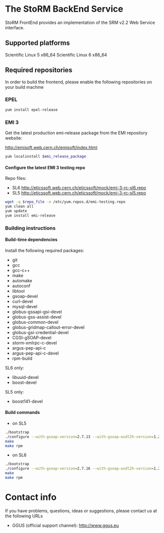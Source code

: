 The StoRM BackEnd Service
===============================

StoRM FrontEnd provides an implementation of the SRM v2.2 Web Service interface.

## Supported platforms

Scientific Linux 5 x86_64
Scientific Linux 6 x86_64

## Required repositories

In order to build the frontend, please enable the following repositories on your build machine

### EPEL

```bash
yum install epel-release
```

### EMI 3

Get the latest production emi-release package from the EMI repository website:

http://emisoft.web.cern.ch/emisoft/index.html

```bash
yum localinstall $emi_release_package
```

#### Configure the latest EMI 3 testing repo

Repo files:

* SL6 http://eticssoft.web.cern.ch/eticssoft/mock/emi-3-rc-sl6.repo
* SL5 http://eticssoft.web.cern.ch/eticssoft/mock/emi-3-rc-sl5.repo 


```bash
wget -q $repo_file -o /etc/yum.repos.d/emi-testing.repo
yum clean all
yum update
yum install emi-release
```


### Building instructions

#### Build-time dependencies

Install the following required packages:

* git
* gcc
* gcc-c++
* make
* automake
* autoconf
* libtool
* gsoap-devel
* curl-devel
* mysql-devel
* globus-gssapi-gsi-devel
* globus-gss-assist-devel
* globus-common-devel
* globus-gridmap-callout-error-devel
* globus-gsi-credential-devel
* CGSI-gSOAP-devel
* storm-xmlrpc-c-devel
* argus-pep-api-c
* argus-pep-api-c-devel
* rpm-build

SL6 only:

* libuuid-devel
* boost-devel

SL5 only:

* boost141-devel

#### Build commands

* on SL5

```bash
./bootstrap
./configure --with-gsoap-version=2.7.13 --with-gsoap-wsdl2h-version=1.2.13
make
make rpm
```
* on SL6 

```bash
./bootstrap
./configure --with-gsoap-version=2.7.16 --with-gsoap-wsdl2h-version=1.2.16 --with-libuuid-devel=yes
make
make rpm
```

# Contact info

If you have problems, questions, ideas or suggestions, please contact us at
the following URLs

* GGUS (official support channel): http://www.ggus.eu
